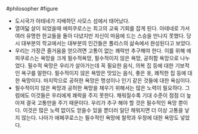 #philosopher #figure
- 도시국가 아테네가 지배하던 사모스 섬에서 태어났다. 
- 열여덟 살이 되었을때 에피쿠로스는 최고의 교육 기회를 잡게 된다. 아테네로 가서 여러 유명한 한교들을 돌아 다녔지만 자신이 마음에 드는 스승을 만나지 못했다. 당시 대부분의 학교에서는 대부분의 인간들은 폴리스의 삶속에서 완성된다고 보았다.
- 우리는 가장큰 즐거움을 얻으려면 고통이 없는 쾌락만 추구해야 한다. 이를 위해 에피쿠로스는 욕망을 크게 필수적욕망, 필수적이지 않은 욕망, 공허함 욕망으로 나누었다. 필수적 욕망은 우리가 살아가는데 꼭 필요한 음식, 의복 집 등에 대한 기보적인 욕구를 말한다. 필수적이지 않은 욕망은 맛있는 음식, 좋은 옷, 쾌적한 집 등에 대한 욕망이다. 마지막으로 공허한 욕망은 명성이나 인기 같은 것들에 대한 욕심이다.
- 필수적이지 않은 욕망과 공허한 욕망을 채우기 위해서는 많은 노력이 필요하다. 그럼에도 이것들은 우리에게 쾌락을 주지 못한다. 채워질수록 기대 수준이 점점 더 높아져 결국 고통만을 주기 때문이다. 우리가 추구 해야 할 것은 필수적인 욕망 뿐이다. 이것은 많은 노력 없이도 얻을수 있을 뿐더러 일단 채워지면 더 이상 고통을 낳지 않는다. 나아가 에페쿠로스는 필수적인 욕망에 철학과 우정에 대한 욕망도 넣었다.
